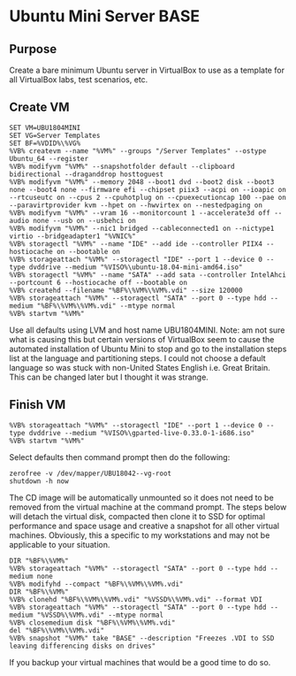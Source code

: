 # Ubuntu Mini Server BASE
## Purpose

Create a bare minimum Ubuntu server in VirtualBox to use as a template for all VirtualBox labs, test scenarios, etc.

## Create VM
```
SET VM=UBU1804MINI
SET VG=Server Templates
SET BF=%VDID%\%VG%
%VB% createvm --name "%VM%" --groups "/Server Templates" --ostype Ubuntu_64 --register
%VB% modifyvm "%VM%" --snapshotfolder default --clipboard bidirectional --draganddrop hosttoguest
%VB% modifyvm "%VM%" --memory 2048 --boot1 dvd --boot2 disk --boot3 none --boot4 none --firmware efi --chipset piix3 --acpi on --ioapic on --rtcuseutc on --cpus 2 --cpuhotplug on --cpuexecutioncap 100 --pae on --paravirtprovider kvm --hpet on --hwvirtex on --nestedpaging on
%VB% modifyvm "%VM%" --vram 16 --monitorcount 1 --accelerate3d off --audio none --usb on --usbehci on
%VB% modifyvm "%VM%" --nic1 bridged --cableconnected1 on --nictype1 virtio --bridgeadapter1 "%VNIC%"
%VB% storagectl "%VM%" --name "IDE" --add ide --controller PIIX4 --hostiocache on --bootable on
%VB% storageattach "%VM%" --storagectl "IDE" --port 1 --device 0 --type dvddrive --medium "%VISO%\ubuntu-18.04-mini-amd64.iso"
%VB% storagectl "%VM%" --name "SATA" --add sata --controller IntelAhci --portcount 6 --hostiocache off --bootable on
%VB% createhd --filename "%BF%\%VM%\%VM%.vdi" --size 120000
%VB% storageattach "%VM%" --storagectl "SATA" --port 0 --type hdd --medium "%BF%\%VM%\%VM%.vdi" --mtype normal
%VB% startvm "%VM%"
```
Use all defaults using LVM and host name UBU1804MINI. Note: am not sure what is causing this but certain versions of VirtualBox seem to cause the automated installation of Ubuntu Mini to stop and go to the installation steps list at the language and partitioning steps. I could not choose a default language so was stuck with non-United States English i.e. Great Britain. This can be changed later but I thought it was strange.

##


## Finish VM

```
%VB% storageattach "%VM%" --storagectl "IDE" --port 1 --device 0 --type dvddrive --medium "%VISO%\gparted-live-0.33.0-1-i686.iso"
%VB% startvm "%VM%"
```

Select defaults then command prompt then do the following:

```Shell
zerofree -v /dev/mapper/UBU18042--vg-root
shutdown -h now
```

The CD image will be automatically unmounted so it does not need to be removed from the virtual machine at the command prompt. The steps below will detach the virtual disk, compacted then clone it to SSD for optimal performance and space usage and creative a snapshot for all other virtual machines. Obviously, this a specific to my workstations and may not be applicable to your situation.

```
DIR "%BF%\%VM%"
%VB% storageattach "%VM%" --storagectl "SATA" --port 0 --type hdd --medium none
%VB% modifyhd --compact "%BF%\%VM%\%VM%.vdi"
DIR "%BF%\%VM%"
%VB% clonehd "%BF%\%VM%\%VM%.vdi" "%VSSD%\%VM%.vdi" --format VDI
%VB% storageattach "%VM%" --storagectl "SATA" --port 0 --type hdd --medium "%VSSD%\%VM%.vdi" --mtype normal
%VB% closemedium disk "%BF%\%VM%\%VM%.vdi"
del "%BF%\%VM%\%VM%.vdi"
%VB% snapshot "%VM%" take "BASE" --description "Freezes .VDI to SSD leaving differencing disks on drives"
```

If you backup your virtual machines that would be a good time to do so.